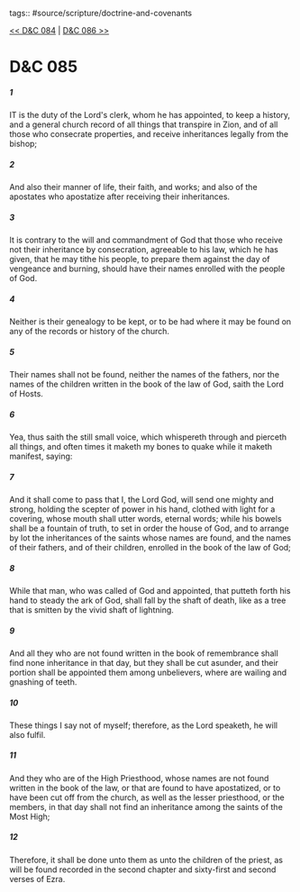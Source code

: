 tags:: #source/scripture/doctrine-and-covenants

[<< D&C 084](doctrine-and-covenants/D&C_084.md) | [D&C 086 >>](doctrine-and-covenants/D&C_086.md)

# D&C 085

##### 1

IT is the duty of the Lord's clerk, whom he has appointed, to keep a history, and a general church record of all things that transpire in Zion, and of all those who consecrate properties, and receive inheritances legally from the bishop;

##### 2

And also their manner of life, their faith, and works; and also of the apostates who apostatize after receiving their inheritances.

##### 3

It is contrary to the will and commandment of God that those who receive not their inheritance by consecration, agreeable to his law, which he has given, that he may tithe his people, to prepare them against the day of vengeance and burning, should have their names enrolled with the people of God.

##### 4

Neither is their genealogy to be kept, or to be had where it may be found on any of the records or history of the church.

##### 5

Their names shall not be found, neither the names of the fathers, nor the names of the children written in the book of the law of God, saith the Lord of Hosts.

##### 6

Yea, thus saith the still small voice, which whispereth through and pierceth all things, and often times it maketh my bones to quake while it maketh manifest, saying:

##### 7

And it shall come to pass that I, the Lord God, will send one mighty and strong, holding the scepter of power in his hand, clothed with light for a covering, whose mouth shall utter words, eternal words; while his bowels shall be a fountain of truth, to set in order the house of God, and to arrange by lot the inheritances of the saints whose names are found, and the names of their fathers, and of their children, enrolled in the book of the law of God;

##### 8

While that man, who was called of God and appointed, that putteth forth his hand to steady the ark of God, shall fall by the shaft of death, like as a tree that is smitten by the vivid shaft of lightning.

##### 9

And all they who are not found written in the book of remembrance shall find none inheritance in that day, but they shall be cut asunder, and their portion shall be appointed them among unbelievers, where are wailing and gnashing of teeth.

##### 10

These things I say not of myself; therefore, as the Lord speaketh, he will also fulfil.

##### 11

And they who are of the High Priesthood, whose names are not found written in the book of the law, or that are found to have apostatized, or to have been cut off from the church, as well as the lesser priesthood, or the members, in that day shall not find an inheritance among the saints of the Most High;

##### 12

Therefore, it shall be done unto them as unto the children of the priest, as will be found recorded in the second chapter and sixty-first and second verses of Ezra.
